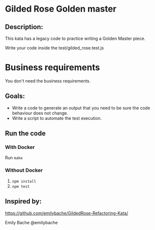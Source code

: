 # Gilded Rose Golden master

## Description:
This kata has a legacy code to practice writing a Golden Master piece.

Write your code inside the test/gilded_rose.test.js

# Business requirements
You don't need the business requirements.

## Goals:
- Write a code to generate an output that you need to be sure the code behaviour does not change.
- Write a script to automate the test execution.

## Run the code
### With Docker
Run `make`

### Without Docker
1. `npm install`
2. `npm test`
    
## Inspired by:
https://github.com/emilybache/GildedRose-Refactoring-Kata/

Emily Bache @emilybache
